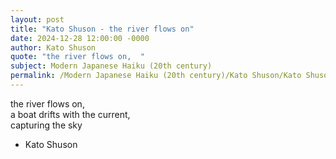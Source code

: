```yaml
---
layout: post
title: "Kato Shuson - the river flows on"
date: 2024-12-28 12:00:00 -0000
author: Kato Shuson
quote: "the river flows on,  "
subject: Modern Japanese Haiku (20th century)
permalink: /Modern Japanese Haiku (20th century)/Kato Shuson/Kato Shuson - the river flows on
---
```


the river flows on,  
a boat drifts with the current,  
capturing the sky

- Kato Shuson
